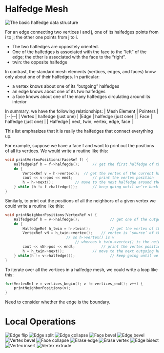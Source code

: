 # Halfedge Mesh

![](https://github.com/JasmineCAicai/Unique-Graphics/blob/18b71b768fb232fe1aa5b5e1267ab7650faa149b/CMU15462/halfedge.png "The basic halfedge data structure")

For an edge connecting two vertices i and j, one of its halfedges points from i to j; the other one points from j to i.
- The two halfedges are oppositely oriented.
- One of the halfedges is associated with the face to the “left” of the edge; the other is associated with the face to the “right”.
- twin: the opposite halfedge

In contrast, the standard mesh elements (vertices, edges, and faces) know only about one of their halfedges. In particular:
- a vertex knows about one of its “outgoing” halfedges
- an edge knows about one of its two halfedges
- a face knows about one of the many halfedges circulating around its interior

In summary, we have the following relationships:
| Mesh Element | Pointers |
|--|--|
| Vertex | halfedge (just one) |
|Edge | halfedge (just one) |
| Face | halfedge (just one) |
| Halfedge | next, twin, vertex, edge, face |

This list emphasizes that it is really the halfedges that connect everything up. 

For example, suppose we have a face f and want to print out the positions of all its vertices. We would write a routine like this:
```cpp
void printVertexPositions(FaceRef f) {
	HalfedgeRef h = f->halfegde();	  	// get the first halfedge of the face
	do {
		VertexRef v = h->vertex();	// get the vertex of the current halfedge
		cout << v->pos << endl;	        // print the vertex position
		h = h->next();			// move to the next halfedge around the face
	} while (h != f->halfedge());		// keep going until we’re back at the beginning
}
```

Similarly, to print out the positions of all the neighbors of a given vertex we could write a routine like this:
```cpp
void printNeighborPositions(VertexRef v) {
	HalfedgeRef h = v->halfedge();	      		// get one of the outgoing halfedge of the vertex
	do {
		HalfedgeRef h_twin = h->twin();	    	// get the vertex of the current halfedge
		VertexRef vN = h_twin->vertex();	// vertex is ‘source’ of the half edge
							// so h->vertex() is v
						        // whereas h_twin->vertex() is the neighbor vertex
		cout << vN->pos << endl;	        // print the vertex position
		h = h_twin->next();		        // move to the next outgoing halfedge of the vertex
	} while(h != v->halfedge());		      	// keep going until we’re back at the beginning
}
```

To iterate over all the vertices in a halfedge mesh, we could write a loop like this:
```cpp
for(VertexRef v = vertices_begin(); v != vertices_end(); v++) {
	printNeighborPositions(v);
}
```

Need to consider whether the edge is the boundary.

# Local Operations
![](https://github.com/JasmineCAicai/Unique-Graphics/blob/3aec4caae9ae9c0e036c90b087a5058f539d1867/CMU15462/edge_flip.png "Edge flip")
![](https://github.com/JasmineCAicai/Unique-Graphics/blob/3aec4caae9ae9c0e036c90b087a5058f539d1867/CMU15462/edge_split.png "Edge split")
![](https://github.com/JasmineCAicai/Unique-Graphics/blob/3aec4caae9ae9c0e036c90b087a5058f539d1867/CMU15462/edge_collapse.png "Edge collapse")
![](https://github.com/JasmineCAicai/Unique-Graphics/blob/3aec4caae9ae9c0e036c90b087a5058f539d1867/CMU15462/face_bevel.png "Face bevel")
![](https://github.com/JasmineCAicai/Unique-Graphics/blob/3aec4caae9ae9c0e036c90b087a5058f539d1867/CMU15462/edge_bevel.png "Edge bevel")
![](https://github.com/JasmineCAicai/Unique-Graphics/blob/3aec4caae9ae9c0e036c90b087a5058f539d1867/CMU15462/vertex_bevel.png "Vertex bevel")
![](https://github.com/JasmineCAicai/Unique-Graphics/blob/3aec4caae9ae9c0e036c90b087a5058f539d1867/CMU15462/face_collapse.png "Face collapse")
![](https://github.com/JasmineCAicai/Unique-Graphics/blob/3aec4caae9ae9c0e036c90b087a5058f539d1867/CMU15462/erase_edge.png "Erase edge")
![](https://github.com/JasmineCAicai/Unique-Graphics/blob/3aec4caae9ae9c0e036c90b087a5058f539d1867/CMU15462/erase_vertex.png "Erase vertex")
![](https://github.com/JasmineCAicai/Unique-Graphics/blob/3aec4caae9ae9c0e036c90b087a5058f539d1867/CMU15462/edge_bisect.png "Edge bisect")
![](https://github.com/JasmineCAicai/Unique-Graphics/blob/3aec4caae9ae9c0e036c90b087a5058f539d1867/CMU15462/vertex_insert.png "Vertex insert")
![](https://github.com/JasmineCAicai/Unique-Graphics/blob/3aec4caae9ae9c0e036c90b087a5058f539d1867/CMU15462/vertex_extrude.png "Vertex extrude")
